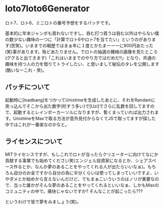 # loto7loto6Generator
ロト7、ロト6、ミニロトの番号予想をするパッチです。

基本的に年末ジャンボも買わないですし、呑む打つ買うは呑む以外はやらない僕の数少ない趣味の一つに「計算でロト6やロト7を当てたい」というのがあります(苦笑)。いままでの戦歴ではまぁ年に１度とかたまーーーに900円あたった(笑)事があります。殆どあたりません。でロトの抽選の機械の画像を見たところ(ググると出てきます)「これはいままでのやり方ではだめだ!!」となり、共通の趣味を持つ人の力を借りてトライしたい、と思いまして秘伝のタレを公開します(酷いなーこれ・笑)。

## パッチについて
起動時に[loadbang]をつかってUnixtimeを生成したあとに、それをRandamに突っ込んでそこから出た数字(桁すう多い)で[Uzi]でさらに乱数を回してますので、起動するとレインボーカーソルになりますが、暫くまっていれば出力されます。UnixtimeをMaxで取る方法が意外見付からなくてJSで取ってますが探した中ではこれが一番楽なのかなと。

## ライセンスについて
MITライセンスですが、もしこれでロトが当ったらクリエーターに向けてなにか貢献する事業でも始めてください笑(エンジェル投資家になるとか、シェアスペース作るとか、なんか夢のあることをやってくれる人が出たらいいなぁ)。もちろん自分のお金ですから自分の為に半分くらいは使ってしまっていいですよ、いやダメとか始めから言えないんだけど、でもまぁこいういうのはノリが重要なので、当った誰かがそんな夢のあることをやってくれるといいなぁ、しかもMaxのコミュニティの中で。痛快じゃないですか? そんなことが起こったら???

というわけで皆で夢をみましょう(笑)。
